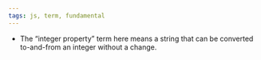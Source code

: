 ```yaml
---
tags: js, term, fundamental
---
```


- The “integer property” term here means a string that can be converted to-and-from an integer without a change.